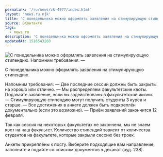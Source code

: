 ```yaml
---
permalink: '/ru/news/vk-4977/index.html'
layout: 'news.ru.njk'
title: 'С понедельника можно оформлять заявления на стимулирующую стипендию'
source: ВКонтакте
tags:
  - news_ru
description: 'С понедельника можно оформлять заявления на стимулирующую стипендию'
updatedAt: 1516543260
---
```

![С понедельника можно оформлять заявления на стимулирующую стипендию. Напомним требования: —](https://sun9-45.userapi.com/impf/c830109/v830109500/4e72c/sa0ymrFPu4c.jpg?size=1280x800&quality=96&proxy=1&sign=f95c9d7c06d5c991075d6e4f57aebcb4&c_uniq_tag=YTHly69T0sIpxQU0PGDdp_Gza0DOmPnTHJPIFQAkE8E&type=album)

С понедельника можно оформлять заявления на стимулирующую стипендию.

Напомним требования:
— Две последние сессии должны быть закрыты на хорошо или отлично.
— Мы распределяем факультетские квоты. Подавайте заявление, если вы задействованы в факультетской жизни.
— Стимулирующую стипендию могут получить студенты 3 курса и старше.
— Все достижения в анкете должен быть подкреплён документально (если это возможно).
— Приём заявлений закончится 12 февраля.

Так как сессия на некоторых факультетах не закончена, мы не знаем квот на наш факультет. Количество стипендий зависит от количества студентов на факультете, которые закрыли сессию без троек.

Анкеты прикреплёны к посту. Выберите подходящие вам направление, заполните и подайте со списком документов в деканат (ауд. 238).
